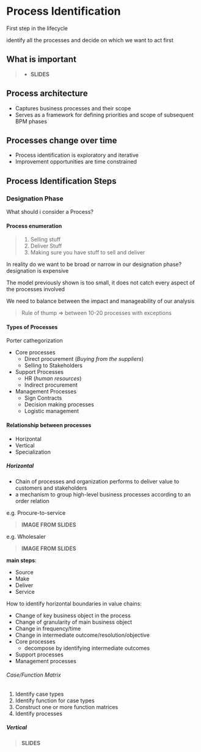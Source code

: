 # Process Identification

First step in the lifecycle

identify all the processes and decide on which we want to act first

## What is important

> * __SLIDES__

## Process architecture

* Captures business processes and their scope
* Serves as a framework for defining priorities and scope of subsequent BPM phases

## Processes change over time

* Process identification is exploratory and iterative
* Improvement opportunities are time constrained

## Process Identification Steps

### Designation Phase

What should i consider a Process?

#### Process enumeration

> 1. Selling stuff
> 2. Deliver Stuff
> 3. Making sure you have stuff to sell and deliver

In reality do we want to be broad or narrow in our designation phase? designation is expensive

The model previously shown is too small, it does not catch every aspect of the processes involved

We need to balance between the impact and manageability of our analysis

> Rule of thump => between 10-20 processes with exceptions

#### Types of Processes

Porter cathegorization

* Core processes
  * Direct procurement (_Buying from the suppliers_)
  * Selling to Stakeholders
* Support Processes
  * HR (_human resources_)
  * Indirect procurement
* Management Processes
  * Sign Contracts
  * Decision making processes
  * Logistic management

#### Relationship between processes

* Horizontal
* Vertical
* Specialization

##### Horizontal

* Chain of processes and organization performs to deliver value to customers and stakeholders
* a mechanism to group high-level business processes according to an order relation

e.g. Procure-to-service

> __IMAGE FROM SLIDES__

e.g. Wholesaler

> __IMAGE FROM SLIDES__

__main steps__:

* Source
* Make
* Deliver
* Service

How to identify horizontal boundaries in value chains:

* Change of key business object in the process
* Change of granularity of main business object
* Change in frequency/time
* Change in intermediate outcome/resolution/objective
* Core processes
  * decompose by identifying intermediate outcomes
* Support processes
* Management processes

###### Case/Function Matrix

1. Identify case types
2. Identify function for case types
3. Construct one or more function matrices
4. Identify processes

##### Vertical

> __SLIDES__